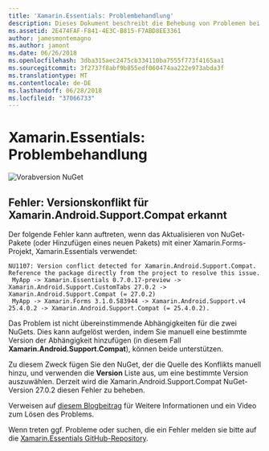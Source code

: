 ```yaml
---
title: 'Xamarin.Essentials: Problembehandlung'
description: Dieses Dokument beschreibt die Behebung von Problemen bei der Entwicklung mit der Xamarin.Essentials-Bibliothek.
ms.assetid: 2E474FAF-F841-4E3C-B815-F7ABD8EE3361
author: jamesmontemagno
ms.author: jamont
ms.date: 06/26/2018
ms.openlocfilehash: 3dba315aec2475cb334110ba7555f773f4165aa1
ms.sourcegitcommit: 3f2737f8abf9b855edf060474aa222e973abda3f
ms.translationtype: MT
ms.contentlocale: de-DE
ms.lasthandoff: 06/28/2018
ms.locfileid: "37066733"
---
```

# <a name="xamarinessentials-troubleshooting"></a>Xamarin.Essentials: Problembehandlung

![Vorabversion NuGet](~/media/shared/pre-release.png)

## <a name="error-version-conflict-detected-for-xamarinandroidsupportcompat"></a>Fehler: Versionskonflikt für Xamarin.Android.Support.Compat erkannt

Der folgende Fehler kann auftreten, wenn das Aktualisieren von NuGet-Pakete (oder Hinzufügen eines neuen Pakets) mit einer Xamarin.Forms-Projekt, Xamarin.Essentials verwendet:

```
NU1107: Version conflict detected for Xamarin.Android.Support.Compat. Reference the package directly from the project to resolve this issue. 
 MyApp -> Xamarin.Essentials 0.7.0.17-preview -> Xamarin.Android.Support.CustomTabs 27.0.2 -> Xamarin.Android.Support.Compat (= 27.0.2) 
 MyApp -> Xamarin.Forms 3.1.0.583944 -> Xamarin.Android.Support.v4 25.4.0.2 -> Xamarin.Android.Support.Compat (= 25.4.0.2).
```

Das Problem ist nicht übereinstimmende Abhängigkeiten für die zwei NuGets. Dies kann aufgelöst werden, indem Sie manuell eine bestimmte Version der Abhängigkeit hinzufügen (in diesem Fall **Xamarin.Android.Support.Compat**), können beide unterstützen.

Zu diesem Zweck fügen Sie den NuGet, der die Quelle des Konflikts manuell hinzu, und verwenden die **Version** Liste aus, um eine bestimmte Version auszuwählen. Derzeit wird die Xamarin.Android.Support.Compat NuGet-Version 27.0.2 diesen Fehler zu beheben.

Verweisen auf [diesem Blogbeitrag](https://redth.codes/how-to-fix-the-dreaded-version-conflict-nuget-error-in-your-xamarin-android-projects/) für Weitere Informationen und ein Video zum Lösen des Problems.

Wenn treten ggf. Probleme oder suchen, die ein Fehler melden sie bitte auf die [Xamarin.Essentials GitHub-Repository](http://github.com/xamarin/Essentials).
